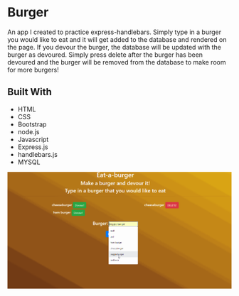 # Burger

An app I created to practice express-handlebars. Simply type in a burger you would like to eat and it will get added to the database and rendered on the page. If you devour the burger, the database will be updated with the burger as devoured. Simply press delete after the burger has been devoured and the burger will be removed from the database to make room for more burgers! 


## Built With
* HTML
* CSS
* Bootstrap
* node.js
* Javascript
* Express.js
* handlebars.js
* MYSQL

![burger-gif](burger-gif.gif)
